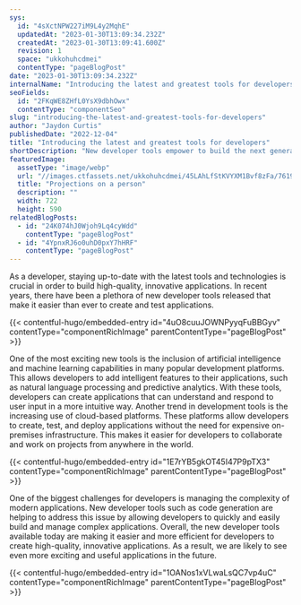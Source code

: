 ```yaml
---
sys:
  id: "4sXctNPW227iM9L4y2MqhE"
  updatedAt: "2023-01-30T13:09:34.232Z"
  createdAt: "2023-01-30T13:09:41.600Z"
  revision: 1
  space: "ukkohuhcdmei"
  contentType: "pageBlogPost"
date: "2023-01-30T13:09:34.232Z"
internalName: "Introducing the latest and greatest tools for developers"
seoFields:
  id: "2FKqWE8ZHfL0YsX9dbhOwx"
  contentType: "componentSeo"
slug: "introducing-the-latest-and-greatest-tools-for-developers"
author: "Jaydon Curtis"
publishedDate: "2022-12-04"
title: "Introducing the latest and greatest tools for developers"
shortDescription: "New developer tools empower to build the next generation of applications"
featuredImage:
  assetType: "image/webp"
  url: "//images.ctfassets.net/ukkohuhcdmei/45LAhLfStKVYXM1Bvf8zFa/7619bad5e60868699b45dc5a62139d75/dev1.webp"
  title: "Projections on a person"
  description: ""
  width: 722
  height: 590
relatedBlogPosts:
  - id: "24K074hJ0Wjoh9Lq4cyWdd"
    contentType: "pageBlogPost"
  - id: "4YpnxRJ6o0uhD0pxY7hHRF"
    contentType: "pageBlogPost"
---
```


As a developer, staying up-to-date with the latest tools and technologies is crucial in order to build high-quality, innovative applications. In recent years, there have been a plethora of new developer tools released that make it easier than ever to create and test applications.

{{< contentful-hugo/embedded-entry id="4uO8cuuJOWNPyyqFuBBGyv" contentType="componentRichImage" parentContentType="pageBlogPost" >}}

One of the most exciting new tools is the inclusion of artificial intelligence and machine learning capabilities in many popular development platforms. This allows developers to add intelligent features to their applications, such as natural language processing and predictive analytics. With these tools, developers can create applications that can understand and respond to user input in a more intuitive way.
Another trend in development tools is the increasing use of cloud-based platforms. These platforms allow developers to create, test, and deploy applications without the need for expensive on-premises infrastructure. This makes it easier for developers to collaborate and work on projects from anywhere in the world.

{{< contentful-hugo/embedded-entry id="1E7rYB5gkOT45I47P9pTX3" contentType="componentRichImage" parentContentType="pageBlogPost" >}}

One of the biggest challenges for developers is managing the complexity of modern applications. New developer tools such as code generation are helping to address this issue by allowing developers to quickly and easily build and manage complex applications.
Overall, the new developer tools available today are making it easier and more efficient for developers to create high-quality, innovative applications. As a result, we are likely to see even more exciting and useful applications in the future.

{{< contentful-hugo/embedded-entry id="1OANos1xVLwaLsQC7vp4uC" contentType="componentRichImage" parentContentType="pageBlogPost" >}}



